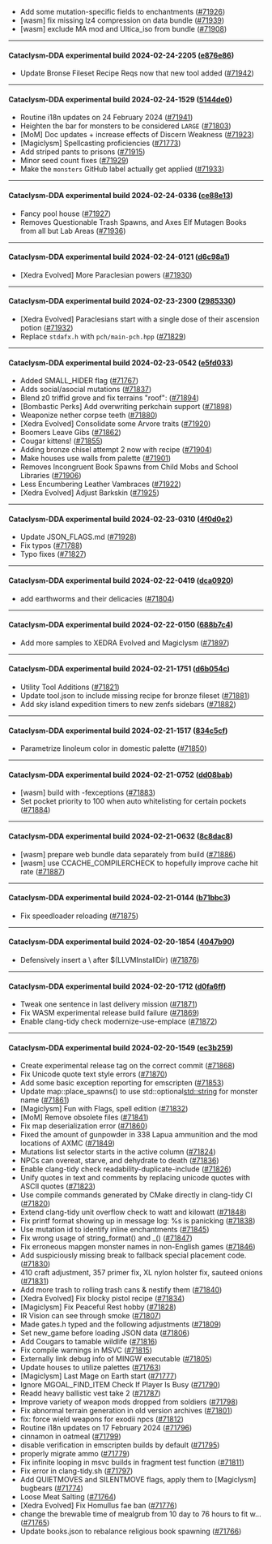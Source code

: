 * Add some mutation-specific fields to enchantments ([#71926](https://github.com/CleverRaven/Cataclysm-DDA/pull/71926))
* [wasm] fix missing lz4 compression on data bundle ([#71939](https://github.com/CleverRaven/Cataclysm-DDA/pull/71939))
* [wasm] exclude MA mod and Ultica_iso from bundle ([#71908](https://github.com/CleverRaven/Cataclysm-DDA/pull/71908))

---

#### Cataclysm-DDA experimental build 2024-02-24-2205 ([e876e86](https://github.com/CleverRaven/Cataclysm-DDA/releases/tag/cdda-experimental-2024-02-24-2205))

* Update Bronse Fileset Recipe Reqs now that new tool added ([#71942](https://github.com/CleverRaven/Cataclysm-DDA/pull/71942))

---

#### Cataclysm-DDA experimental build 2024-02-24-1529 ([5144de0](https://github.com/CleverRaven/Cataclysm-DDA/releases/tag/cdda-experimental-2024-02-24-1529))

* Routine i18n updates on 24 February 2024 ([#71941](https://github.com/CleverRaven/Cataclysm-DDA/pull/71941))
* Heighten the bar for monsters to be considered ``LARGE`` ([#71803](https://github.com/CleverRaven/Cataclysm-DDA/pull/71803))
* [MoM] Doc updates + increase effects of Discern Weakness ([#71923](https://github.com/CleverRaven/Cataclysm-DDA/pull/71923))
* [Magiclysm] Spellcasting proficiencies ([#71773](https://github.com/CleverRaven/Cataclysm-DDA/pull/71773))
* Add striped pants to prisons ([#71915](https://github.com/CleverRaven/Cataclysm-DDA/pull/71915))
* Minor seed count fixes ([#71929](https://github.com/CleverRaven/Cataclysm-DDA/pull/71929))
* Make the ``monsters`` GitHub label actually get applied ([#71933](https://github.com/CleverRaven/Cataclysm-DDA/pull/71933))

---

#### Cataclysm-DDA experimental build 2024-02-24-0336 ([ce88e13](https://github.com/CleverRaven/Cataclysm-DDA/releases/tag/cdda-experimental-2024-02-24-0336))

* Fancy pool house ([#71927](https://github.com/CleverRaven/Cataclysm-DDA/pull/71927))
* Removes Questionable Trash Spawns, and Axes Elf Mutagen Books from all but Lab Areas ([#71936](https://github.com/CleverRaven/Cataclysm-DDA/pull/71936))

---

#### Cataclysm-DDA experimental build 2024-02-24-0121 ([d6c98a1](https://github.com/CleverRaven/Cataclysm-DDA/releases/tag/cdda-experimental-2024-02-24-0121))

* [Xedra Evolved] More Paraclesian powers ([#71930](https://github.com/CleverRaven/Cataclysm-DDA/pull/71930))

---

#### Cataclysm-DDA experimental build 2024-02-23-2300 ([2985330](https://github.com/CleverRaven/Cataclysm-DDA/releases/tag/cdda-experimental-2024-02-23-2300))

* [Xedra Evolved] Paraclesians start with a single dose of their ascension potion ([#71932](https://github.com/CleverRaven/Cataclysm-DDA/pull/71932))
* Replace `stdafx.h` with `pch/main-pch.hpp` ([#71829](https://github.com/CleverRaven/Cataclysm-DDA/pull/71829))

---

#### Cataclysm-DDA experimental build 2024-02-23-0542 ([e5fd033](https://github.com/CleverRaven/Cataclysm-DDA/releases/tag/cdda-experimental-2024-02-23-0542))

* Added SMALL_HIDER flag ([#71767](https://github.com/CleverRaven/Cataclysm-DDA/pull/71767))
* Adds social/asocial mutations ([#71837](https://github.com/CleverRaven/Cataclysm-DDA/pull/71837))
* Blend z0 triffid grove and fix terrains "roof": ([#71894](https://github.com/CleverRaven/Cataclysm-DDA/pull/71894))
* [Bombastic Perks] Add overwriting perkchain support ([#71898](https://github.com/CleverRaven/Cataclysm-DDA/pull/71898))
* Weaponize nether corpse teeth ([#71880](https://github.com/CleverRaven/Cataclysm-DDA/pull/71880))
* [Xedra Evolved] Consolidate some Arvore traits ([#71920](https://github.com/CleverRaven/Cataclysm-DDA/pull/71920))
* Boomers Leave Gibs ([#71862](https://github.com/CleverRaven/Cataclysm-DDA/pull/71862))
* Cougar kittens! ([#71855](https://github.com/CleverRaven/Cataclysm-DDA/pull/71855))
* Adding bronze chisel attempt 2 now with recipe ([#71904](https://github.com/CleverRaven/Cataclysm-DDA/pull/71904))
* Make houses use walls from palette ([#71901](https://github.com/CleverRaven/Cataclysm-DDA/pull/71901))
* Removes Incongruent Book Spawns from Child Mobs and School Libraries ([#71906](https://github.com/CleverRaven/Cataclysm-DDA/pull/71906))
* Less Encumbering Leather Vambraces ([#71922](https://github.com/CleverRaven/Cataclysm-DDA/pull/71922))
* [Xedra Evolved] Adjust Barkskin ([#71925](https://github.com/CleverRaven/Cataclysm-DDA/pull/71925))

---

#### Cataclysm-DDA experimental build 2024-02-23-0310 ([4f0d0e2](https://github.com/CleverRaven/Cataclysm-DDA/releases/tag/cdda-experimental-2024-02-23-0310))

* Update JSON_FLAGS.md ([#71928](https://github.com/CleverRaven/Cataclysm-DDA/pull/71928))
* Fix typos ([#71788](https://github.com/CleverRaven/Cataclysm-DDA/pull/71788))
* Typo fixes ([#71827](https://github.com/CleverRaven/Cataclysm-DDA/pull/71827))

---

#### Cataclysm-DDA experimental build 2024-02-22-0419 ([dca0920](https://github.com/CleverRaven/Cataclysm-DDA/releases/tag/cdda-experimental-2024-02-22-0419))

* add earthworms and their delicacies ([#71804](https://github.com/CleverRaven/Cataclysm-DDA/pull/71804))

---

#### Cataclysm-DDA experimental build 2024-02-22-0150 ([688b7c4](https://github.com/CleverRaven/Cataclysm-DDA/releases/tag/cdda-experimental-2024-02-22-0150))

* Add more samples to XEDRA Evolved and Magiclysm ([#71897](https://github.com/CleverRaven/Cataclysm-DDA/pull/71897))

---

#### Cataclysm-DDA experimental build 2024-02-21-1751 ([d6b054c](https://github.com/CleverRaven/Cataclysm-DDA/releases/tag/cdda-experimental-2024-02-21-1751))

* Utility Tool Additions ([#71821](https://github.com/CleverRaven/Cataclysm-DDA/pull/71821))
* Update tool.json to include missing recipe for bronze fileset ([#71881](https://github.com/CleverRaven/Cataclysm-DDA/pull/71881))
* Add sky island expedition timers to new zenfs sidebars ([#71882](https://github.com/CleverRaven/Cataclysm-DDA/pull/71882))

---

#### Cataclysm-DDA experimental build 2024-02-21-1517 ([834c5cf](https://github.com/CleverRaven/Cataclysm-DDA/releases/tag/cdda-experimental-2024-02-21-1517))

* Parametrize linoleum color in domestic palette ([#71850](https://github.com/CleverRaven/Cataclysm-DDA/pull/71850))

---

#### Cataclysm-DDA experimental build 2024-02-21-0752 ([dd08bab](https://github.com/CleverRaven/Cataclysm-DDA/releases/tag/cdda-experimental-2024-02-21-0752))

* [wasm] build with -fexceptions ([#71883](https://github.com/CleverRaven/Cataclysm-DDA/pull/71883))
* Set pocket priority to 100 when auto whitelisting for certain pockets ([#71884](https://github.com/CleverRaven/Cataclysm-DDA/pull/71884))

---

#### Cataclysm-DDA experimental build 2024-02-21-0632 ([8c8dac8](https://github.com/CleverRaven/Cataclysm-DDA/releases/tag/cdda-experimental-2024-02-21-0632))

* [wasm] prepare web bundle data separately from build ([#71886](https://github.com/CleverRaven/Cataclysm-DDA/pull/71886))
* [wasm] use CCACHE_COMPILERCHECK to hopefully improve cache hit rate ([#71887](https://github.com/CleverRaven/Cataclysm-DDA/pull/71887))

---

#### Cataclysm-DDA experimental build 2024-02-21-0144 ([b71bbc3](https://github.com/CleverRaven/Cataclysm-DDA/releases/tag/cdda-experimental-2024-02-21-0144))

* Fix speedloader reloading ([#71875](https://github.com/CleverRaven/Cataclysm-DDA/pull/71875))

---

#### Cataclysm-DDA experimental build 2024-02-20-1854 ([4047b90](https://github.com/CleverRaven/Cataclysm-DDA/releases/tag/cdda-experimental-2024-02-20-1854))

* Defensively insert a \ after $(LLVMInstallDir) ([#71876](https://github.com/CleverRaven/Cataclysm-DDA/pull/71876))

---

#### Cataclysm-DDA experimental build 2024-02-20-1712 ([d0fa6ff](https://github.com/CleverRaven/Cataclysm-DDA/releases/tag/cdda-experimental-2024-02-20-1712))

* Tweak one sentence in last delivery mission ([#71871](https://github.com/CleverRaven/Cataclysm-DDA/pull/71871))
* Fix WASM experimental release build failure ([#71869](https://github.com/CleverRaven/Cataclysm-DDA/pull/71869))
* Enable clang-tidy check modernize-use-emplace ([#71872](https://github.com/CleverRaven/Cataclysm-DDA/pull/71872))

---

#### Cataclysm-DDA experimental build 2024-02-20-1549 ([ec3b259](https://github.com/CleverRaven/Cataclysm-DDA/releases/tag/cdda-experimental-2024-02-20-1549))

* Create experimental release tag on the correct commit ([#71868](https://github.com/CleverRaven/Cataclysm-DDA/pull/71868))
* Fix Unicode quote text style errors ([#71870](https://github.com/CleverRaven/Cataclysm-DDA/pull/71870))
* Add some basic exception reporting for emscripten ([#71853](https://github.com/CleverRaven/Cataclysm-DDA/pull/71853))
* Update map::place_spawns() to use std::optional<std::string> for monster name ([#71861](https://github.com/CleverRaven/Cataclysm-DDA/pull/71861))
* [Magiclysm] Fun with Flags, spell edition ([#71832](https://github.com/CleverRaven/Cataclysm-DDA/pull/71832))
* [MoM] Remove obsolete files ([#71841](https://github.com/CleverRaven/Cataclysm-DDA/pull/71841))
* Fix map deserialization error ([#71860](https://github.com/CleverRaven/Cataclysm-DDA/pull/71860))
* Fixed the amount of gunpowder in 338 Lapua ammunition and the mod locations of AXMC ([#71849](https://github.com/CleverRaven/Cataclysm-DDA/pull/71849))
* Mutations list selector starts in the active column ([#71824](https://github.com/CleverRaven/Cataclysm-DDA/pull/71824))
* NPCs can overeat, starve, and dehydrate to death ([#71836](https://github.com/CleverRaven/Cataclysm-DDA/pull/71836))
* Enable clang-tidy check readability-duplicate-include ([#71826](https://github.com/CleverRaven/Cataclysm-DDA/pull/71826))
* Unify quotes in text and comments by replacing unicode quotes with ASCII quotes ([#71823](https://github.com/CleverRaven/Cataclysm-DDA/pull/71823))
* Use compile commands generated by CMake directly in clang-tidy CI ([#71820](https://github.com/CleverRaven/Cataclysm-DDA/pull/71820))
* Extend clang-tidy unit overflow check to watt and kilowatt ([#71848](https://github.com/CleverRaven/Cataclysm-DDA/pull/71848))
* Fix printf format showing up in message log: %s is panicking ([#71838](https://github.com/CleverRaven/Cataclysm-DDA/pull/71838))
* Use mutation id to identify inline enchantments ([#71845](https://github.com/CleverRaven/Cataclysm-DDA/pull/71845))
* Fix wrong usage of string_format() and _() ([#71847](https://github.com/CleverRaven/Cataclysm-DDA/pull/71847))
* Fix erroneous mapgen monster names in non-English games ([#71846](https://github.com/CleverRaven/Cataclysm-DDA/pull/71846))
* Add suspiciously missing break to fallback special placement code. ([#71830](https://github.com/CleverRaven/Cataclysm-DDA/pull/71830))
* 410 craft adjustment, 357 primer fix, XL nylon holster fix, sauteed onions ([#71831](https://github.com/CleverRaven/Cataclysm-DDA/pull/71831))
* Add more trash to rolling trash cans & nestify them ([#71840](https://github.com/CleverRaven/Cataclysm-DDA/pull/71840))
* [Xedra Evolved] Fix blocky pistol recipe ([#71834](https://github.com/CleverRaven/Cataclysm-DDA/pull/71834))
* [Magiclysm] Fix Peaceful Rest hobby ([#71828](https://github.com/CleverRaven/Cataclysm-DDA/pull/71828))
* IR Vision can see through smoke ([#71807](https://github.com/CleverRaven/Cataclysm-DDA/pull/71807))
* Made gates.h typed and the following adjustments ([#71809](https://github.com/CleverRaven/Cataclysm-DDA/pull/71809))
* Set new_game before loading JSON data ([#71806](https://github.com/CleverRaven/Cataclysm-DDA/pull/71806))
* Add Cougars to tamable wildlife ([#71816](https://github.com/CleverRaven/Cataclysm-DDA/pull/71816))
* Fix compile warnings in MSVC ([#71815](https://github.com/CleverRaven/Cataclysm-DDA/pull/71815))
* Externally link debug info of MINGW executable ([#71805](https://github.com/CleverRaven/Cataclysm-DDA/pull/71805))
* Update houses to utilize palettes ([#71763](https://github.com/CleverRaven/Cataclysm-DDA/pull/71763))
* [Magiclysm] Last Mage on Earth start ([#71777](https://github.com/CleverRaven/Cataclysm-DDA/pull/71777))
* Ignore MGOAL_FIND_ITEM Check If Player Is Busy ([#71790](https://github.com/CleverRaven/Cataclysm-DDA/pull/71790))
* Readd heavy ballistic vest take 2 ([#71787](https://github.com/CleverRaven/Cataclysm-DDA/pull/71787))
* Improve variety of weapon mods dropped from soldiers ([#71798](https://github.com/CleverRaven/Cataclysm-DDA/pull/71798))
* Fix abnormal terrain generation in old version archives ([#71801](https://github.com/CleverRaven/Cataclysm-DDA/pull/71801))
* fix: force wield weapons for exodii npcs ([#71812](https://github.com/CleverRaven/Cataclysm-DDA/pull/71812))
* Routine i18n updates on 17 February 2024 ([#71796](https://github.com/CleverRaven/Cataclysm-DDA/pull/71796))
* cinnamon in oatmeal ([#71799](https://github.com/CleverRaven/Cataclysm-DDA/pull/71799))
* disable verification in emscripten builds by default ([#71795](https://github.com/CleverRaven/Cataclysm-DDA/pull/71795))
* properly migrate ammo ([#71779](https://github.com/CleverRaven/Cataclysm-DDA/pull/71779))
* Fix infinite looping in msvc builds in fragment test function ([#71811](https://github.com/CleverRaven/Cataclysm-DDA/pull/71811))
* Fix error in clang-tidy.sh ([#71797](https://github.com/CleverRaven/Cataclysm-DDA/pull/71797))
* Add QUIETMOVES and SILENTMOVE flags, apply them to [Magiclysm] bugbears ([#71774](https://github.com/CleverRaven/Cataclysm-DDA/pull/71774))
* Loose Meat Salting ([#71764](https://github.com/CleverRaven/Cataclysm-DDA/pull/71764))
* [Xedra Evolved] Fix Homullus fae ban ([#71776](https://github.com/CleverRaven/Cataclysm-DDA/pull/71776))
* change the brewable time of mealgrub from 10 day to 76 hours to fit w… ([#71765](https://github.com/CleverRaven/Cataclysm-DDA/pull/71765))
* Update books.json to rebalance religious book spawning ([#71766](https://github.com/CleverRaven/Cataclysm-DDA/pull/71766))
